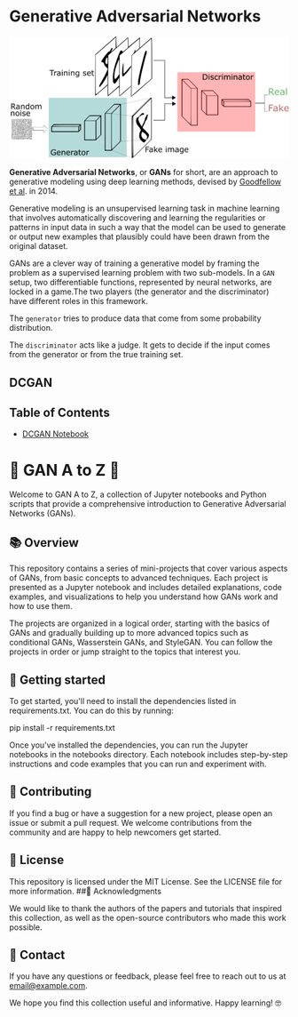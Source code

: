 # Generative Adversarial Networks
![gan](image/gan.png)

**Generative Adversarial Networks**, or **GANs** for short, are an approach to generative modeling using deep learning methods, devised by [Goodfellow et al](https://arxiv.org/abs/1406.2661). in 2014. 

Generative modeling is an unsupervised learning task in machine learning that involves automatically discovering and learning the regularities or patterns in input data in such a way that the model can be used to generate or output new examples that plausibly could have been drawn from the original dataset.

GANs are a clever way of training a generative model by framing the problem as a supervised learning problem with two sub-models. In a `GAN` setup, two differentiable functions, represented by neural networks, are locked in a game.The two players (the generator and the discriminator) have different roles in this framework.

The `generator` tries to produce data that come from some probability distribution. 

The `discriminator` acts like a judge. It gets to decide if the input comes from the generator or from the true training set.

## DCGAN

## Table of Contents
- [DCGAN Notebook](notebook/dcgan_mnist.ipynb)

# 🎨 GAN A to Z 🤖

Welcome to GAN A to Z, a collection of Jupyter notebooks and Python scripts that provide a comprehensive introduction to Generative Adversarial Networks (GANs).
## 📚 Overview

This repository contains a series of mini-projects that cover various aspects of GANs, from basic concepts to advanced techniques. Each project is presented as a Jupyter notebook and includes detailed explanations, code examples, and visualizations to help you understand how GANs work and how to use them.

The projects are organized in a logical order, starting with the basics of GANs and gradually building up to more advanced topics such as conditional GANs, Wasserstein GANs, and StyleGAN. You can follow the projects in order or jump straight to the topics that interest you.
## 🚀 Getting started

To get started, you'll need to install the dependencies listed in requirements.txt. You can do this by running:

pip install -r requirements.txt

Once you've installed the dependencies, you can run the Jupyter notebooks in the notebooks directory. Each notebook includes step-by-step instructions and code examples that you can run and experiment with.
## 📝 Contributing

If you find a bug or have a suggestion for a new project, please open an issue or submit a pull request. We welcome contributions from the community and are happy to help newcomers get started.
## 📄 License

This repository is licensed under the MIT License. See the LICENSE file for more information.
##🙏 Acknowledgments

We would like to thank the authors of the papers and tutorials that inspired this collection, as well as the open-source contributors who made this work possible.
## 📧 Contact

If you have any questions or feedback, please feel free to reach out to us at email@example.com.

We hope you find this collection useful and informative. Happy learning! 🤓




